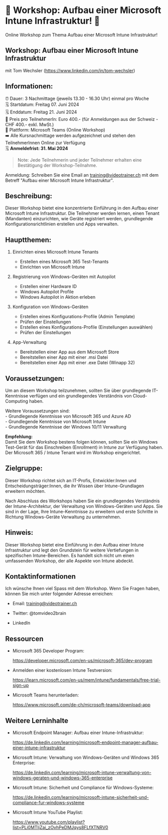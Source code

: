 # 📢 Workshop: Aufbau einer Microsoft Intune Infrastruktur! 📢
Online Workshop zum Thema Aufbau einer Microsoft Intune Infrastruktur!

## Workshop: Aufbau einer Microsoft Intune Infrastruktur
mit Tom Wechsler (https://www.linkedin.com/in/tom-wechsler)

## Informationen:
⏰ Dauer: 3 Nachmittage (jeweils 13.30 - 16.30 Uhr) einmal pro Woche  
🗓️ Startdatum: Freitag 07. Juni 2024  
🗓️ Enddatum: Freitag 21. Juni 2024    
💸 Preis pro TeilnehmerIn: Euro 400.- (für Anmeldungen aus der Schweiz - CHF 400.- exkl. MwSt.)  
📍 Plattform: Microsoft Teams (Online Workshop)  
➡️ Alle Kursnachmittage werden aufgezeichnet und stehen den TeilnehmerInnen Online zur Verfügung  
🗓️ **Anmeldefrist: 31. Mai 2024**  

> Note: Jede Teilnehmerin und jeder Teilnehmer erhalten eine Bestätigung der Workshop-Teilnahme.

Anmeldung: Schreiben Sie eine Email an training@videotrainer.ch mit dem Betreff "Aufbau einer Microsoft Intune Infrastruktur".  

## Beschreibung:
Dieser Workshop bietet eine konzentrierte Einführung in den Aufbau einer Microsoft Intune Infrastruktur. Die Teilnehmer werden lernen, einen Tenant (Mandanten) einzurichten, wie Geräte registriert werden, grundlegende Konfigurationsrichtlinien erstellen und Apps verwalten.

## Hauptthemen:
1. Einrichten eines Microsoft Intune Tenants
   - Erstellen eines Microsoft 365 Test-Tenants
   - Einrichten von Microsoft Intune

2. Registrierung von Windows-Geräten mit Autopilot
   - Erstellen einer Hardware ID
   - Windows Autopilot Profile
   - Windows Autopilot in Aktion erleben

3. Konfiguration von Windows-Geräten
   - Erstellen eines Konfigurations-Profile (Admin Template)
   - Prüfen der Einstellungen
   - Erstellen eines Konfigurations-Profile (Einstellungen auswählen)
   - Prüfen der Einstellungen

4. App-Verwaltung
   - Bereitstellen einer App aus dem Microsoft Store
   - Bereitstellen einer App mit einer .msi Datei
   - Bereitstellen einer App mit einer .exe Datei (Winapp 32)

## Voraussetzungen:
Um an diesem Workshop teilzunehmen, sollten Sie über grundlegende IT-Kenntnisse verfügen und ein grundlegendes Verständnis von Cloud-Computing haben. 

Weitere Voraussetzungen sind:  
    - Grundlegende Kenntnisse von Microsoft 365 und Azure AD  
    - Grundlegende Kenntnisse von Microsoft Intune  
    - Grundlegende Kenntnisse der Windows 10/11 Verwaltung

**Empfehlung:**  
Damit Sie dem Workshop bestens folgen können, sollten Sie ein Windows Test-Gerät für das Einschreiben (Enrollment) in Intune zur Verfügung haben. Der Microsoft 365 / Intune Tenant wird im Workshop eingerichtet.

## Zielgruppe:
Dieser Workshop richtet sich an IT-Profis, Entwickler:Innen und Entscheidungsträger:Innen, die ihr Wissen über Intune-Grundlagen erweitern möchten.  

Nach Abschluss des Workshops haben Sie ein grundlegendes Verständnis der Intune-Architektur, der Verwaltung von Windows-Geräten und Apps. Sie sind in der Lage, Ihre Intune-Kenntnisse zu erweitern und erste Schritte in Richtung Windows-Geräte Verwaltung zu unternehmen.

## Hinweis:
Dieser Workshop bietet eine Einführung in den Aufbau einer Intune Infrastruktur und legt den Grundstein für weitere Vertiefungen in spezifischen Intune-Bereichen. Es handelt sich nicht um einen umfassenden Workshop, der alle Aspekte von Intune abdeckt.

## Kontaktinformationen
Ich wünsche Ihnen viel Spass mit dem Workshop. Wenn Sie Fragen haben, können Sie mich unter folgender Adresse erreichen:

- Email: training@videotrainer.ch

- Twitter: @tomvideo2brain

- LinkedIn

## Ressourcen
- Microsoft 365 Developer Program:

  https://developer.microsoft.com/en-us/microsoft-365/dev-program

- Anmelden einer kostenlosen Intune Testversion:

  https://learn.microsoft.com/en-us/mem/intune/fundamentals/free-trial-sign-up

- Microsoft Teams herunterladen:

  https://www.microsoft.com/de-ch/microsoft-teams/download-app

## Weitere Lerninhalte
- Microsoft Endpoint Manager: Aufbau einer Intune-Infrastruktur:

  https://de.linkedin.com/learning/microsoft-endpoint-manager-aufbau-einer-intune-infrastruktur

- Microsoft Intune: Verwaltung von Windows-Geräten und Windows 365 Enterprise:

  https://de.linkedin.com/learning/microsoft-intune-verwaltung-von-windows-geraten-und-windows-365-enterprise

- Microsoft Intune: Sicherheit und Compliance für Windows-Systeme:

  https://de.linkedin.com/learning/microsoft-intune-sicherheit-und-compliance-fur-windows-systeme

- Microsoft Intune YouTube Playlist:
  
  https://www.youtube.com/playlist?list=PLi0MTIjZai_zOvhPeDMJqys8FLfXTNRV0